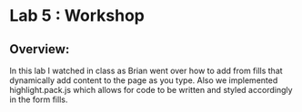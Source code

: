 # Lab 5 : Workshop
## Overview:
In this lab I watched in class as Brian went over how to add from fills that dynamically add content to the page as you type. Also we implemented highlight.pack.js which allows for code to be written and styled accordingly in the form fills.